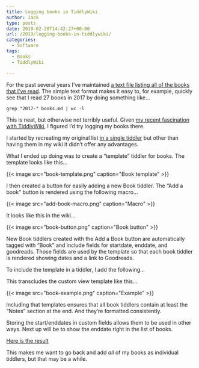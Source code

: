 ```yaml
---
title: Logging books in TiddlyWiki
author: Jack
type: posts
date: 2019-02-20T14:42:27+00:00
url: /2019/logging-books-in-tiddlywiki/
categories:
  - Software
tags:
  - Books
  - TiddlyWiki

---
```

For the past several years I’ve maintained [a text file listing all of the books that I’ve read][1]. The simple text format makes it easy to, for example, quickly see that I read 27 books in 2017 by doing something like…

`grep "2017-" books.md | wc -l`

This is neat, but otherwise not terribly useful. Given [my recent fascination with TiddlyWiki][2], I figured I’d try logging my books there.

I started by recreating my original list [in a single tiddler][3] but other than having them in my wiki it didn’t offer any advantages.

What I ended up doing was to create a “template” tiddler for books. The template looks like this…


{{< image src="book-template.png" caption="Book template" >}}


I then created a button for easily adding a new Book tiddler. The “Add a book” button is rendered using the following macro…

{{< image src="add-book-macro.png" caption="Macro" >}}


It looks like this in the wiki…

{{< image src="book-button.png" caption="Book button" >}}


New Book tiddlers created with the Add a Book button are automatically tagged with “Book” and include fields for startdate, enddate, and goodreads. Those fields are used by the template so that each book tiddler is rendered showing dates and a link to Goodreads.

To include the template in a tiddler, I add the following…

This transcludes the custom view template like this…

{{< image src="book-example.png" caption="Example" >}}

Including that templates ensures that all book tiddlers contain at least the “Notes” section at the end. And they’re formatted consistently.

Storing the start/enddates in custom fields allows them to be used in other ways. Next up will be to show the enddate right in the list of books.

[Here is the result][4]

This makes me want to go back and add _all_ of my books as individual tiddlers, but that may be a while.

 [1]: https://www.baty.net/books/
 [2]: https://rudimentarylathe.org
 [3]: https://rudimentarylathe.org/#Books%20archive
 [4]: https://rudimentarylathe.org/#Books